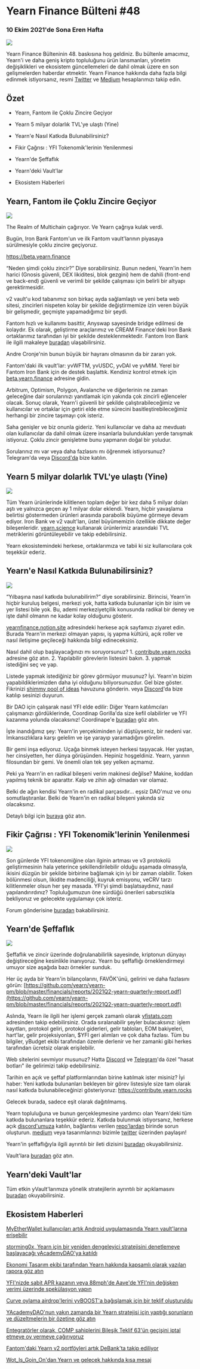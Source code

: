# Yearn Finance Bülteni #48

### 10 Ekim 2021'de Sona Eren Hafta

![](image1.png)

Yearn Finance Bülteninin 48. baskısına hoş geldiniz. Bu bültenle amacımız, Yearn'i ve daha geniş kripto topluluğunu ürün lansmanları, yönetim değişiklikleri ve ekosistem güncellemeleri de dahil olmak üzere en son gelişmelerden haberdar etmektir. Yearn Finance hakkında daha fazla bilgi edinmek istiyorsanız, resmi [Twitter](https://twitter.com/iearnfinance) ve [Medium](https://medium.com/iearn) hesaplarımızı takip edin.

## **Özet**

-   Yearn, Fantom ile Çoklu Zincire Geçiyor

-   Yearn 5 milyar dolarlık TVL'ye ulaştı (Yine)

-   Yearn'e Nasıl Katkıda Bulunabilirsiniz?

-   Fikir Çağrısı : YFI Tokenomik'lerinin Yenilenmesi

-   Yearn'de Şeffaflık

-   Yearn'deki Vault'lar

-   Ekosistem Haberleri

## Yearn, Fantom ile Çoklu Zincire Geçiyor

![](image2.png)

The Realm of Multichain çağırıyor. Ve Yearn çağrıya kulak verdi. 

Bugün, Iron Bank Fantom'un ve ilk Fantom vault'larının piyasaya sürülmesiyle çoklu zincire geçiyoruz.

https://beta.yearn.finance

“Neden şimdi çoklu zincir?” Diye sorabilirsiniz. Bunun nedeni, Yearn'in hem harici (Gnosis güvenli, DEX likiditesi, blok gezgini) hem de dahili (front-end ve back-end) güvenli ve verimli bir şekilde çalışması için belirli bir altyapı gerektirmesidir.

v2 vault'u kod tabanımız son birkaç ayda sağlamlaştı ve yeni beta web sitesi, zincirleri nispeten kolay bir şekilde değiştirmemize izin veren büyük bir gelişmedir, geçmişte yapamadığımız bir şeydi.

Fantom hızlı ve kullanımı basittir, Anyswap sayesinde bridge edilmesi de kolaydır. Ek olarak, geliştirme araçlarımız ve CREAM Finance'deki Iron Bank ortaklarımız tarafından iyi bir şekilde desteklenmektedir. Fantom Iron Bank ile ilgili makaleye [buradan](https://medium.com/cream-finance/c-r-e-a-m-dd4982004bb9) ulaşabilirsiniz.

Andre Cronje'nin bunun büyük bir hayranı olmasının da bir zararı yok.

Fantom'daki ilk vault'lar: yvWFTM, yvUSDC, yvDAI ve yvMIM. Yerel bir Fantom Iron Bank için de destek başlattık. Kendiniz kontrol etmek için [beta.yearn.finance](https://beta.yearn.finance) adresine gidin.

Arbitrum, Optimism, Polygon, Avalanche ve diğerlerinin ne zaman geleceğine dair sorularınızı yanıtlamak için yakında çok zincirli eğlenceler olacak. Sonuç olarak, Yearn'i güvenli bir şekilde çalıştırabileceğimiz ve kullanıcılar ve ortaklar için getiri elde etme sürecini basitleştirebileceğimiz herhangi bir zincire taşımayı çok isteriz.

Saha genişler ve biz onunla gideriz. Yeni kullanıcılar ve daha az mevduatı olan kullanıcılar da dahil olmak üzere insanlarla bulundukları yerde tanışmak istiyoruz. Çoklu zincir genişletme bunu yapmanın doğal bir yoludur.

Sorularınız mı var veya daha fazlasını mı öğrenmek istiyorsunuz? Telegram'da veya [Discord'da](https://discord.com/invite/SNPvCpjRET) bize katılın.

## Yearn 5 milyar dolarlık TVL'ye ulaştı (Yine)

 ![](image3.png)
 
 Tüm Yearn ürünlerinde kilitlenen toplam değer bir kez daha 5 milyar doları aştı ve yalnızca geçen ay 1 milyar dolar eklendi. Yearn, hiçbir yavaşlama belirtisi göstermeden ürünleri arasında parabolik büyüme görmeye devam ediyor. Iron Bank ve v2 vault'ları, üstel büyümemizin özellikle dikkate değer bileşenleridir. [yearn.science](https://yearn.science/) kullanarak ürünlerimiz arasındaki TVL metriklerini görüntüleyebilir ve takip edebilirsiniz.
 
Yearn ekosistemindeki herkese, ortaklarımıza ve tabii ki siz kullanıcılara çok teşekkür ederiz.
 
## Yearn'e Nasıl Katkıda Bulunabilirsiniz?

 ![](image4.png)
 
“Yılbaşına nasıl katkıda bulunabilirim?” diye sorabilirsiniz. Birincisi, Yearn'in hiçbir kuruluş belgesi, merkezi yok, hatta katkıda bulunanlar için bir isim ve yer listesi bile yok. Bu, ademi merkeziyetçilik konusunda radikal bir deney ve işte dahil olmanın ne kadar kolay olduğunu gösterir.

[yearnfinance.notion.site](https://yearnfinance.notion.site) adresindeki herkese açık sayfamızı ziyaret edin. Burada Yearn'in merkezi olmayan yapısı, iş yapma kültürü, açık roller ve nasıl iletişime geçileceği hakkında bilgi edineceksiniz.

Nasıl dahil olup başlayacağınızı mı soruyorsunuz?  1. [contribute.yearn.rocks](https://contribute.yearn.rocks) adresine göz atın. 2. Yapılabilir görevlerin listesini bakın. 3. yapmak istediğini seç ve yap.

Listede yapmak istediğiniz bir görev görmüyor musunuz? İyi. Yearn'ın bizim yapabildiklerimizden daha iyi olduğunu biliyorsunuzdur. Gel bize göster. Fikrinizi [shimmy pool of ideas](https://yearnfinance.notion.site/Pool-of-Ideas-d75383ade9154d8bb6163388c6c2b39b) havuzuna gönderin. veya [Discord](https://discord.com/invite/6PNv2nF)'da bize katılıp sesinizi duyurun.

Bir DAO için çalışarak nasıl YFI elde edilir: Diğer Yearn katılımcıları çalışmanızı gördüklerinde, Coordinap Gorilla'da size kefil olabilirler ve YFI kazanma yolunda olacaksınız! Coordinape'e [buradan](https://coordinape.com) göz atın.

İşte inandığımız şey: Yearn'in yerçekiminden iyi düştüyseniz, bir nedeni var. İmkansızlıklara karşı gelelim ve işe yarayıp yaramadığını görelim.

Bir gemi inşa ediyoruz. Uçağa binmek isteyen herkesi taşıyacak. Her yaştan, her cinsiyetten, her dünya görüşünden. Hepiniz hoşgeldiniz. Yearn, yarının filosundan bir gemi. Ve önemli olan tek şey yelken açmamız.

Peki ya Yearn'in en radikal bileşeni verim makinesi değilse? Makine, koddan yapılmış teknik bir aparattır. Kalp ve zihin ağı olmadan var olamaz.

Belki de ağın kendisi Yearn'in en radikal parçasıdır… eşsiz DAO'muz ve onu somutlaştıranlar. Belki de Yearn'in en radikal bileşeni yakında siz olacaksınız.

Detaylı bilgi için [buraya](https://twitter.com/iearnfinance/status/1445799269189881864?s=20) göz atın.

## Fikir Çağrısı : YFI Tokenomik'lerinin Yenilenmesi

![](image5.png)

Son günlerde YFI tokenomiğine olan ilginin artması ve v3 protokolü geliştirmesinin hala yeterince şekillendirilebilir olduğu aşamada olmasıyla, ikisini düzgün bir şekilde birbirine bağlamak için iyi bir zaman olabilir. Token bölünmesi olsun, likidite madenciliği, kuyruk emisyonu, veCRV tarzı kilitlenmeler olsun her şey masada. YFI'yi şimdi başlatsaydınız, nasıl yapılandırırdınız? Topluluğumuzun öne sürdüğü önerileri sabırsızlıkla bekliyoruz ve gelecekte uygulamayı çok isteriz.

Forum gönderisine [buradan](https://gov.yearn.finance/t/call-for-ideas-yfi-tokenomics-revamp/11573/8) bakabilirsiniz.

## Yearn'de Şeffaflık

![](image6.png)

Şeffaflık ve zincir üzerinde doğrulanabilirlik sayesinde, kriptonun dünyayı değiştireceğine kesinlikle inanıyoruz. Yearn bu şeffaflığı örneklendirmeyi umuyor size aşağıda bazı örnekler sunduk.

Her üç ayda bir Yearn'in bilançolarını, FAVÖK'ünü, gelirini ve daha fazlasını görün:  [https://github.com/yearn/yearn-pm/blob/master/financials/reports/2021Q2-yearn-quarterly-report.pdf](https://github.com/yearn/yearn-pm/blob/master/financials/reports/2021Q2-yearn-quarterly-report.pdf)

Aslında, Yearn ile ilgili her işlemi gerçek zamanlı olarak [yfistats.com](https://www.yfistats.com/) adresinden takip edebilirsiniz. Orada sıralanabilir şeyler bulacaksınız: işlem kayıtları, protokol geliri, protokol giderleri, gelir tabloları, EOM bakiyeleri, hart'lar, gelir projeksiyonları, $YFI geri alımları ve çok daha fazlası. Tüm bu bilgiler, yBudget ekibi tarafından özenle derlenir ve her zamanki gibi herkes tarafından ücretsiz olarak erişilebilir.

Web sitelerini sevmiyor musunuz? Hatta [Discord](https://discord.com/invite/6PNv2nF) ve [Telegram](https://t.me/yfi_harvest_tracker)'da özel "hasat botları" ile gelirimizi takip edebilirsiniz.

Tarihin en açık ve şeffaf platformlarından birine katılmak ister misiniz? İyi haber: Yeni katkıda bulunanları bekleyen bir görev listesiyle size tam olarak nasıl katkıda bulunabileceğinizi gösteriyoruz: https://contribute.yearn.rocks

Gelecek burada, sadece eşit olarak dağıtılmamış.

Yearn topluluğuna ve bunun gerçekleşmesine yardımcı olan Yearn'deki tüm katkıda bulunanlara teşekkür ederiz. Katkıda bulunmak istiyorsanız, herkese açık [discord'umuza](https://discord.gg/8rF374XkXy) katılın, bağlantısı verilen [repo'lardan](https://github.com/yearn) birinde sorun oluşturun. [medium](https://medium.com/iearn/yearn-ui-v3-0-a194355bdb1f) veya tasarımlarınızı bizimle [twitter](https://twitter.com/iearnfinance) üzerinden paylaşın!

Yearn'in şeffaflığıyla ilgili ayrıntılı bir ileti dizisini [buradan](https://twitter.com/iearnfinance/status/1445143482830446600?s=20) okuyabilirsiniz.

Vault'lara [buradan](https://yearn.finance/vaults) göz atın.

## Yearn'deki Vault'lar

Tüm etkin yVault'larımıza yönelik stratejilerin ayrıntılı bir açıklamasını [buradan](https://medium.com/yearn-state-of-the-vaults/the-vaults-at-yearn-9237905ffed3) okuyabilirsiniz.

## Ekosistem Haberleri

[MyEtherWallet kullanıcıları artık Android uygulamasında Yearn vault'larına erişebilir](https://twitter.com/myetherwallet/status/1443283619867414537)

[storming0x, Yearn için bir yeniden dengeleyici stratejisini denetlemeye başlayacağı yAcademyDAO'ya katıldı](https://twitter.com/yAcademyDAO/status/1443138482604371974)

[Ekonomi Tasarım ekibi tarafından Yearn hakkında kapsamlı olarak yazılan  rapora göz atın](https://econteric.com/fundamentals/yearn-finance/)

[YFI'nizde sabit APR kazanın veya 88mph'de Aave'de YFI'nin değişken verimi üzerinde spekülasyon yapın](https://twitter.com/88mphapp/status/1445880439420325889)

[Curve oylama airdrop'lerini yvBOOST'a bağışlamak için bir teklif oluşturuldu ](https://gov.yearn.finance/t/donate-curve-voter-airdrops-to-yvboost/11587)

[YAcademyDAO'nun yakın zamanda bir Yearn stratejisi için yaptığı sorunların ve düzeltmelerin bir özetine göz atın](https://twitter.com/yAcademyDAO/status/1445414387573997569)

[Entegratörler olarak, COMP sahiplerini Bileşik Teklif 63'ün geçişini iptal etmeye oy vermeye çağırıyoruz](https://twitter.com/bantg/status/1445312250827390979?s=20)

[Fantom'daki Yearn v2 portföyleri artık DeBank'ta takip ediliyor](https://twitter.com/DeBankDeFi/status/1446624448744886273)

[Wot\_Is\_Goin\_On'dan Yearn ve gelecek hakkında kısa mesaj](https://twitter.com/Wot_Is_Goin_On/status/1446540007292952579)
